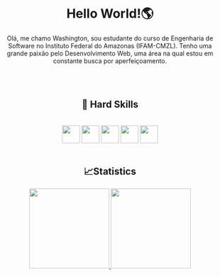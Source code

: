 <!--Head-->
<h1 align="center"> <b>Hello World!🌎</b> </h1>

<p align="center"> Olá, me chamo Washington, sou estudante do curso de Engenharia de Software no Instituto Federal do Amazonas (IFAM-CMZL). Tenho uma grande paixão pelo Desenvolvimento Web, uma área na qual estou em constante busca por aperfeiçoamento. </p>

<br>

<br>

<h2 align="center"> 🦾 Hard Skills </h2>
<br>

<div align="center">
<img src="https://cdn.jsdelivr.net/gh/devicons/devicon/icons/html5/html5-original.svg" width="40" height="40"/> <img src="https://cdn.jsdelivr.net/gh/devicons/devicon/icons/css3/css3-original.svg" width="40" heigth="40"/>
<img src="https://cdn.jsdelivr.net/gh/devicons/devicon/icons/javascript/javascript-original.svg" width="40" heigth="40"/> <img src="https://cdn.jsdelivr.net/gh/devicons/devicon/icons/react/react-original.svg" width="40" heigth="40"/> <img src="https://cdn.jsdelivr.net/gh/devicons/devicon/icons/git/git-original.svg" width="40" heigth="40"/>
</div>

<br>

<h2 align="center"> 📈Statistics </h2>
<div align="center">
<a href="https://github.com/ferreiraashi">
<img loading="lazy" height="180em" src="https://github-readme-stats.vercel.app/api?username=ferreiraashi&show_icons=true&theme=radical"/>
<img loading="lazy" height="180em" src="https://github-readme-stats.vercel.app/api/top-langs/?username=ferreiraashi&layout=compact&langs_count=7&theme=radical"/>
</div>
